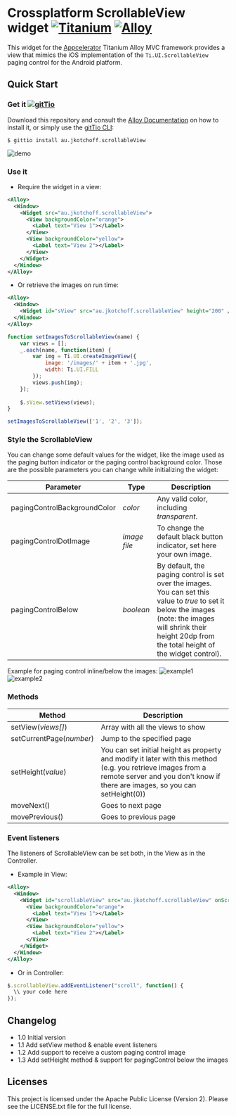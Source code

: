 # Crossplatform ScrollableView widget [![Titanium](http://www-static.appcelerator.com/badges/titanium-git-badge-sq.png)](http://www.appcelerator.com/titanium/) [![Alloy](http://www-static.appcelerator.com/badges/alloy-git-badge-sq.png)](http://www.appcelerator.com/alloy/)
This widget for the [Appcelerator](http://www.appcelerator.com) Titanium Alloy MVC framework provides a view that mimics the iOS implementation of the `Ti.UI.ScrollableView` paging control for the Android platform.

## Quick Start

### Get it [![gitTio](http://gitt.io/badge.png)](http://gitt.io/component/au.jkotchoff.scrollableView)
Download this repository and consult the [Alloy Documentation](http://docs.appcelerator.com/titanium/latest/#!/guide/Alloy_XML_Markup-section-35621528_AlloyXMLMarkup-ImportingWidgets) on how to install it, or simply use the [gitTio CLI](http://gitt.io/cli):

`$ gittio install au.jkotchoff.scrollableView`

![demo](https://raw.githubusercontent.com/jkotchoff/au.jkotchoff.scrollableView/master/docs/screenshot.png)

### Use it

* Require the widget in a view:

```xml
<Alloy>
  <Window>
    <Widget src="au.jkotchoff.scrollableView">
      <View backgroundColor="orange">
        <Label text="View 1"></Label>
      </View>
      <View backgroundColor="yellow">
        <Label text="View 2"></Label>
      </View>
    </Widget>
  </Window>
</Alloy>
```

* Or retrieve the images on run time:

```xml
<Alloy>
  <Window>
    <Widget id="sView" src="au.jkotchoff.scrollableView" height="200" />
  </Window>
</Alloy>
```
```javascript
function setImagesToScrollableView(name) {
    var views = [];
    _.each(name, function(item) {
        var img = Ti.UI.createImageView({
            image: '/images/' + item + '.jpg',
            width: Ti.UI.FILL
        });
        views.push(img);
    });
   
    $.sView.setViews(views);
}

setImagesToScrollableView(['1', '2', '3']);
```

### Style the ScrollableView

You can change some default values for the widget, like the image used as the paging button indicator or the paging control background color. Those are the possible parameters you can change while initializing the widget:

| Parameter | Type | Description |
| --------- | ---- | ----------- |
| pagingControlBackgroundColor | *color* | Any valid color, including *transparent*. |
| pagingControlDotImage | *image file* | To change the default black button indicator, set here your own image. |
| pagingControlBelow | *boolean* | By default, the paging control is set over the images. You can set this value to *true* to set it below the images (note: the images will shrink their height 20dp from the total height of the widget control). |

Example for paging control inline/below the images:
![example1](https://raw.githubusercontent.com/jkotchoff/au.jkotchoff.scrollableView/master/docs/example1.png)
![example2](https://raw.githubusercontent.com/jkotchoff/au.jkotchoff.scrollableView/master/docs/example2.png)

### Methods

| Method | Description |
| ------ | ----------- |
| setView(*views[]*) | Array with all the views to show |
| setCurrentPage(*number*) | Jump to the specified page |
| setHeight(*value*) | You can set initial height as property and modify it later with this method (e.g. you retrieve images from a remote server and you don't know if there are images, so you can setHeight(0)) |
| moveNext() | Goes to next page |
| movePrevious() | Goes to previous page |

### Event listeners

The listeners of ScrollableView can be set both, in the View as in the Controller.

* Example in View:
```xml
<Alloy>
  <Window>
    <Widget id="scrollableView" src="au.jkotchoff.scrollableView" onScroll="onScrollEvent">
      <View backgroundColor="orange">
        <Label text="View 1"></Label>
      </View>
      <View backgroundColor="yellow">
        <Label text="View 2"></Label>
      </View>
    </Widget>
  </Window>
</Alloy>
```

* Or in Controller:
```javascript
$.scrollableView.addEventListener("scroll", function() {
  \\ your code here
});
```

## Changelog

* 1.0 Initial version
* 1.1 Add setView method & enable event listeners
* 1.2 Add support to receive a custom paging control image
* 1.3 Add setHeight method & support for pagingControl below the images

## Licenses
This project is licensed under the Apache Public License (Version 2). Please see the LICENSE.txt file for the full license.